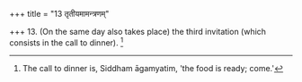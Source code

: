 +++
title = "13 तृतीयमामन्त्रणम्"

+++
13. (On the same day also takes place) the third invitation (which consists in the call to dinner). [^7] 


[^7]:  The call to dinner is, Siddham āgamyatim, 'the food is ready; come.'

